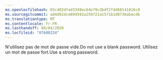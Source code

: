 ```yaml
---
ms.openlocfilehash: 03c482dfad3349ec64e79c3bdf2f4d68141816c0
ms.sourcegitcommit: ad4d92dce894592a259721a1571b1d8736abacdb
ms.translationtype: MT
ms.contentlocale: fr-FR
ms.lasthandoff: 08/04/2020
ms.locfileid: "87600224"
---
```

<span data-ttu-id="24287-101">N'utilisez pas de mot de passe vide.</span><span class="sxs-lookup"><span data-stu-id="24287-101">Do not use a blank password.</span></span> <span data-ttu-id="24287-102">Utilisez un mot de passe fort.</span><span class="sxs-lookup"><span data-stu-id="24287-102">Use a strong password.</span></span>
